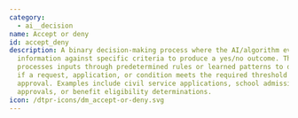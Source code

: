 ```yaml
---
category:
  - ai__decision
name: Accept or deny
id: accept_deny
description: A binary decision-making process where the AI/algorithm evaluates
  information against specific criteria to produce a yes/no outcome. The system
  processes inputs through predetermined rules or learned patterns to determine
  if a request, application, or condition meets the required threshold for
  approval. Examples include civil service applications, school admissions, loan
  approvals, or benefit eligibility determinations.
icon: /dtpr-icons/dm_accept-or-deny.svg
---
```

